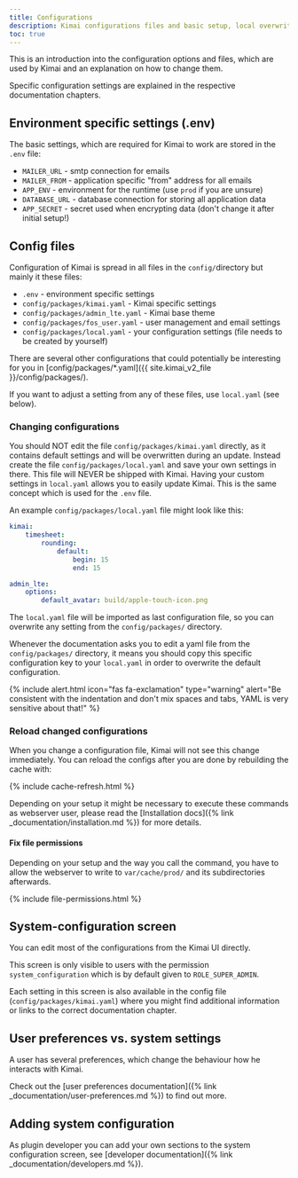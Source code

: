 ```yaml
---
title: Configurations
description: Kimai configurations files and basic setup, local overwrites and the cache
toc: true
---
```


This is an introduction into the configuration options and files, which are used by Kimai and an explanation on how to change them. 
 
Specific configuration settings are explained in the respective documentation chapters.

## Environment specific settings (.env)

The basic settings, which are required for Kimai to work are stored in the `.env` file:
 
- `MAILER_URL` - smtp connection for emails
- `MAILER_FROM` - application specific "from" address for all emails
- `APP_ENV` - environment for the runtime (use `prod` if you are unsure)
- `DATABASE_URL` - database connection for storing all application data
- `APP_SECRET` - secret used when encrypting data  (don't change it after initial setup!) 

## Config files

Configuration of Kimai is spread in all files in the `config/`directory but mainly it these files:

- `.env` - environment specific settings
- `config/packages/kimai.yaml` - Kimai specific settings
- `config/packages/admin_lte.yaml` - Kimai base theme
- `config/packages/fos_user.yaml` - user management and email settings
- `config/packages/local.yaml` - your configuration settings (file needs to be created by yourself)

There are several other configurations that could potentially be interesting for you in [config/packages/*.yaml]({{ site.kimai_v2_file }}/config/packages/).

If you want to adjust a setting from any of these files, use `local.yaml` (see below).

### Changing configurations

You should NOT edit the file `config/packages/kimai.yaml` directly, as it contains default settings and will be overwritten during an update.
Instead create the file `config/packages/local.yaml` and save your own settings in there. This file will NEVER be shipped with Kimai.
Having your custom settings in `local.yaml` allows you to easily update Kimai. This is the same concept which is used for the `.env` file.

An example `config/packages/local.yaml` file might look like this:

```yaml
kimai:
    timesheet:
        rounding:
            default:
                begin: 15
                end: 15

admin_lte:
    options:
        default_avatar: build/apple-touch-icon.png
```

The `local.yaml` file will be imported as last configuration file, so you can overwrite any setting from the `config/packages/` directory.

Whenever the documentation asks you to edit a yaml file from the `config/packages/` directory, it means you should copy 
this specific configuration key to your `local.yaml` in order to overwrite the default configuration.

{% include alert.html icon="fas fa-exclamation" type="warning" alert="Be consistent with the indentation and don't mix spaces and tabs, YAML is very sensitive about that!" %}

### Reload changed configurations

When you change a configuration file, Kimai will not see this change immediately. 
You can reload the configs after you are done by rebuilding the cache with:

{% include cache-refresh.html %} 

Depending on your setup it might be necessary to execute these commands as webserver user, 
please read the [Installation docs]({% link _documentation/installation.md %}) for more details.

#### Fix file permissions

Depending on your setup and the way you call the command, you have to allow the webserver to write to 
`var/cache/prod/` and its subdirectories afterwards.

{% include file-permissions.html %} 

## System-configuration screen

You can edit most of the configurations from the Kimai UI directly.

This screen is only visible to users with the permission `system_configuration` which is by default given to `ROLE_SUPER_ADMIN`.

Each setting in this screen is also available in the config file (`config/packages/kimai.yaml`) where you might find 
additional information or links to the correct documentation chapter.

## User preferences vs. system settings

A user has several preferences, which change the behaviour how he interacts with Kimai.

Check out the [user preferences documentation]({% link _documentation/user-preferences.md %}) to find out more.

## Adding system configuration

As plugin developer you can add your own sections to the system configuration screen, see [developer documentation]({% link _documentation/developers.md %}).

